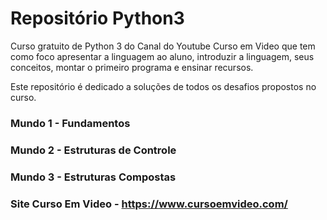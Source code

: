 # Repositório Python3
Curso gratuito de Python 3 do Canal do Youtube Curso em Video que tem como foco apresentar a linguagem ao aluno, introduzir a linguagem, seus conceitos, montar o primeiro programa e ensinar recursos.

Este repositório é dedicado a soluções de todos os desafios propostos no curso.

### Mundo 1 - Fundamentos
### Mundo 2 - Estruturas de Controle
### Mundo 3 - Estruturas Compostas

### Site Curso Em Video - https://www.cursoemvideo.com/
